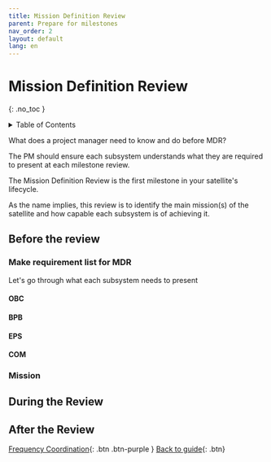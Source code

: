 ```yaml
---
title: Mission Definition Review
parent: Prepare for milestones
nav_order: 2
layout: default
lang: en
---
```


# Mission Definition Review 
{: .no_toc }

<details markdown="block">
<summary>Table of Contents</summary>

- Table of Contents
{:toc}

</details>

What does a project manager need to know and do before MDR?

The PM should ensure each subsystem understands what they are required to present at each milestone review.

The Mission Definition Review is the first milestone in your satellite's lifecycle.

As the name implies, this review is to identify the main mission(s) of the satellite and how capable each subsystem is of achieving it.


## Before the review

### Make requirement list for MDR




Let's go through what each subsystem needs to present

#### OBC


#### BPB


#### EPS


#### COM


### Mission



## During the Review


## After the Review



[Frequency Coordination]({{site.url}}/project-managers/pm-freq-coord/){: .btn .btn-purple }
[Back to guide]({{site.url}}//pm/guide#how-to){: .btn}